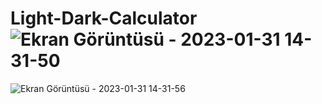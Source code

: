 # Light-Dark-Calculator![Ekran Görüntüsü - 2023-01-31 14-31-50](https://user-images.githubusercontent.com/111579457/215748746-e2332011-7559-452b-995d-05553469c4f6.png)
![Ekran Görüntüsü - 2023-01-31 14-31-56](https://user-images.githubusercontent.com/111579457/215748757-5434ceee-2cf3-44b2-9a98-be0c34f19f2e.png)

